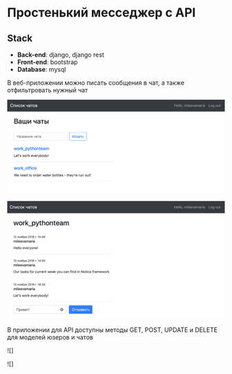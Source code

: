 # Простенький месседжер с API


## Stack
- **Back-end**: django, django rest
- **Front-end**: bootstrap
- **Database**: mysql


В веб-приложении можно писать сообщения в чат, а также отфильтровать нужный чат

![](https://github.com/mileevamaria/messenger-api/blob/master/img/chats.png)

![](https://github.com/mileevamaria/messenger-api/blob/master/img/messages.png)

В приложении для API доступны методы GET, POST, UPDATE и DELETE для моделей юзеров и чатов

![]

![]
